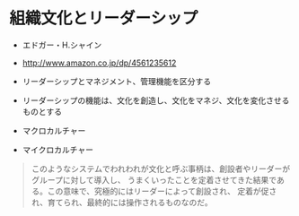 # 組織文化とリーダーシップ

 * エドガー・H.シャイン
 * http://www.amazon.co.jp/dp/4561235612

 * リーダーシップとマネジメント、管理機能を区分する
 * リーダーシップの機能は、文化を創造し、文化をマネジ、文化を変化させるものとする

 * マクロカルチャー
 * マイクロカルチャー

> このようなシステムでわれわれが文化と呼ぶ事柄は、創設者やリーダーがグループに対して導入し、
> うまくいったことを定着させてきた結果である。この意味で、究極的にはリーダーによって創設され、
> 定着が促され、育てられ、最終的には操作されるものなのだ。

